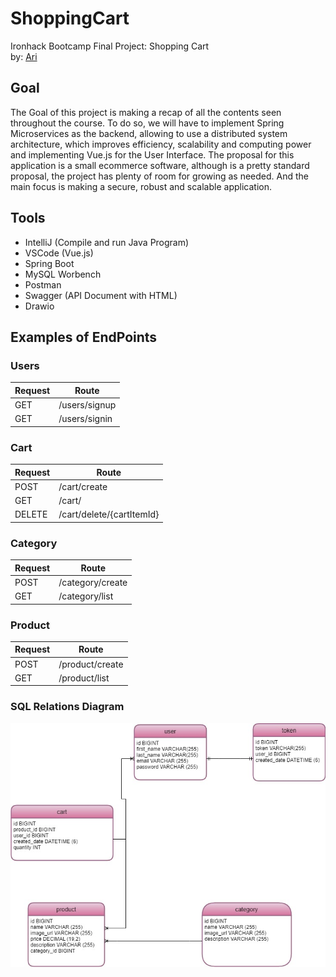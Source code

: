 # ShoppingCart

Ironhack Bootcamp Final Project: Shopping Cart  
by: [Ari](https://github.com/ari0707)

## Goal

The Goal of this project is making a recap of all the contents seen throughout the course. To do so, we will have to implement Spring Microservices as the backend, allowing to use a distributed system architecture, which improves efficiency, scalability and computing power and implementing Vue.js for the User Interface. The proposal for this application is a small ecommerce software, although is a pretty standard proposal, the project has plenty of room for growing as needed. And the main focus is making a secure, robust and scalable application.

## Tools
- IntelliJ (Compile and run Java Program)
- VSCode (Vue.js)
- Spring Boot
- MySQL Worbench
- Postman
- Swagger (API Document with HTML)
- Drawio

 ## Examples of EndPoints
  
### Users
  
| Request |                 Route                 | 
|---------|---------------------------------------|
| GET     | /users/signup                         |
| GET     | /users/signin                         | 


### Cart
  
| Request |                 Route                 | 
|---------|---------------------------------------|
| POST    | /cart/create                          |
| GET     | /cart/                                | 
| DELETE  | /cart/delete/{cartItemId}             | 

### Category
  
| Request |                 Route                 | 
|---------|---------------------------------------|
| POST    | /category/create                      |
| GET     | /category/list                        | 


### Product
  
| Request |                 Route                 | 
|---------|---------------------------------------|
| POST    | /product/create                       |
| GET     | /product/list                         | 


### SQL Relations Diagram
![sql relations diagram](https://github.com/ari0707/ShoppingCart/blob/main/Backend/ShoppingCart/src/main/resources/SQL%20Relations%20Diagram.jpg)
